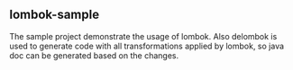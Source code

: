 lombok-sample
-------------
The sample project demonstrate the usage of lombok. Also delombok is used to
generate code with all transformations applied by lombok, so java doc can be
generated based on the changes.
